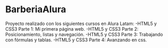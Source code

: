 # BarberiaAlura
Proyecto realizado con los siguientes cursos en Alura Latam:
-HTML5 y CSS3 Parte 1: Mi primera página web.
-HTML5 y CSS3 Parte 2: Posicionamiento, listas y navegación. 
-HTML5 y CSS3 Parte 3: Trabajando con fórmulas y tablas.
-HTML5 y CSS3 Parte 4: Avanzando en css. 

